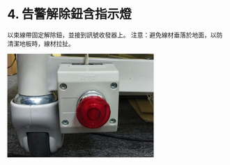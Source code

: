 # 4. 告警解除鈕含指示燈

以束線帶固定解除鈕，並接到訊號收發器上。 注意：避免線材垂落於地面，以防清潔地板時，線材拉扯。

![](../.gitbook/assets/image%20%2825%29.png)

